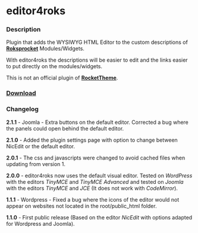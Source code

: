 # editor4roks
### Description
Plugin that adds the WYSIWYG HTML Editor to the custom descriptions of **[Roksprocket](http://www.rockettheme.com/wordpress/plugins/roksprocket)** Modules/Widgets.

With editor4roks the descriptions will be easier to edit and the links easier to put directly on the modules/widgets.



This is not an official plugin of **[RocketTheme](https://rockettheme.com/)**.

### [Download](https://marcosrego.com/en/web-en/editor4roks-en/)


### Changelog

**2.1.1** - Joomla - Extra buttons on the default editor. Corrected a bug where the panels could open behind the default editor.

**2.1.0** - Added the plugin settings page with option to change between NicEdit or the default editor.

**2.0.1** - The css and javascripts were changed to avoid cached files when updating from version 1.

**2.0.0** - editor4roks now uses the default visual editor. Tested on *WordPress* with the editors *TinyMCE* and *TinyMCE Advanced* and tested on *Joomla* with the editors *TinyMCE* and *JCE* (It does not work with *CodeMirror*).

**1.1.1** - Wordpress - Fixed a bug where the icons of the editor would not appear on websites not located in the root/public_html folder.

**1.1.0** - First public release (Based on the editor *NicEdit* with options adapted for Wordpress and Joomla).
